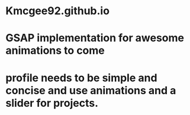 # Kmcgee92.github.io
# GSAP implementation for awesome animations to come
# profile needs to be simple and concise and use animations and a slider for projects.

